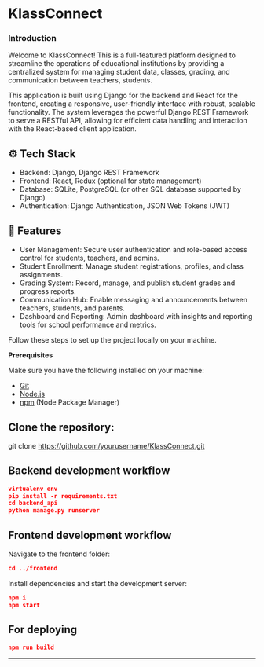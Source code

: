 # KlassConnect

<h3>Introduction</h3>
Welcome to KlassConnect! This is a full-featured platform designed to streamline the operations of educational institutions by providing a centralized system for managing student data, classes, grading, and communication between teachers, students.

This application is built using Django for the backend and React for the frontend, creating a responsive, user-friendly interface with robust, scalable functionality. The system leverages the powerful Django REST Framework to serve a RESTful API, allowing for efficient data handling and interaction with the React-based client application.

## <a name="tech-stack">⚙️ Tech Stack</a>
- Backend: Django, Django REST Framework
- Frontend: React, Redux (optional for state management)
- Database: SQLite, PostgreSQL (or other SQL database supported by Django)
- Authentication: Django Authentication, JSON Web Tokens (JWT)


## <a name="features">🔋 Features</a>
- User Management: Secure user authentication and role-based access control for students, teachers, and admins.
- Student Enrollment: Manage student registrations, profiles, and class assignments.
- Grading System: Record, manage, and publish student grades and progress reports.
- Communication Hub: Enable messaging and announcements between teachers, students, and parents.
- Dashboard and Reporting: Admin dashboard with insights and reporting tools for school performance and metrics.




Follow these steps to set up the project locally on your machine.

**Prerequisites**

Make sure you have the following installed on your machine:

- [Git](https://git-scm.com/)
- [Node.js](https://nodejs.org/en)
- [npm](https://www.npmjs.com/) (Node Package Manager)

## Clone the repository:
git clone https://github.com/yourusername/KlassConnect.git


## Backend development workflow

```json
virtualenv env
pip install -r requirements.txt
cd backend_api
python manage.py runserver
```


## Frontend development workflow

Navigate to the frontend folder:
```json
cd ../frontend
```
Install dependencies and start the development server:
```json
npm i
npm start
```

## For deploying

```json
npm run build
```


---


